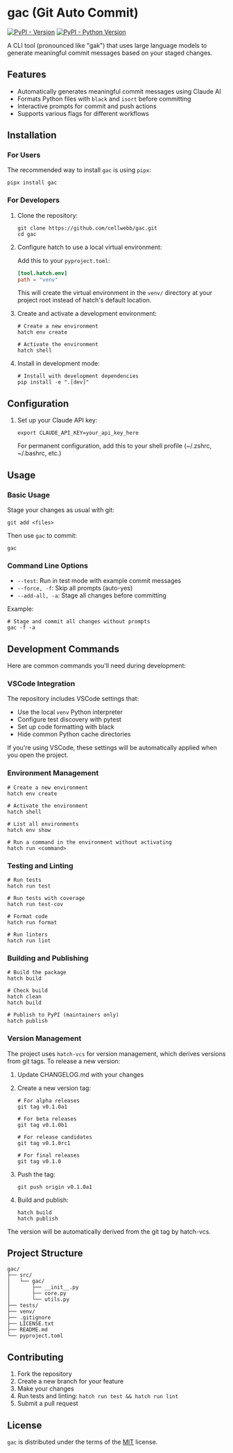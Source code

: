 # gac (Git Auto Commit)

[![PyPI - Version](https://img.shields.io/pypi/v/gac.svg)](https://pypi.org/project/gac)
[![PyPI - Python Version](https://img.shields.io/pypi/pyversions/gac.svg)](https://pypi.org/project/gac)

A CLI tool (pronounced like "gak") that uses large language models to generate meaningful commit messages based on your staged changes.

## Features

- Automatically generates meaningful commit messages using Claude AI
- Formats Python files with `black` and `isort` before committing
- Interactive prompts for commit and push actions
- Supports various flags for different workflows

## Installation

### For Users

The recommended way to install `gac` is using `pipx`:

```console
pipx install gac
```

### For Developers

1. Clone the repository:

   ```console
   git clone https://github.com/cellwebb/gac.git
   cd gac
   ```

2. Configure hatch to use a local virtual environment:

   Add this to your `pyproject.toml`:

   ```toml
   [tool.hatch.env]
   path = "venv"
   ```

   This will create the virtual environment in the `venv/` directory at your project root instead of hatch's default location.

3. Create and activate a development environment:

   ```console
   # Create a new environment
   hatch env create

   # Activate the environment
   hatch shell
   ```

4. Install in development mode:

   ```console
   # Install with development dependencies
   pip install -e ".[dev]"
   ```

## Configuration

1. Set up your Claude API key:

   ```console
   export CLAUDE_API_KEY=your_api_key_here
   ```

   For permanent configuration, add this to your shell profile (~/.zshrc, ~/.bashrc, etc.)

## Usage

### Basic Usage

Stage your changes as usual with git:

```console
git add <files>
```

Then use `gac` to commit:

```console
gac
```

### Command Line Options

- `--test`: Run in test mode with example commit messages
- `--force, -f`: Skip all prompts (auto-yes)
- `--add-all, -a`: Stage all changes before committing

Example:

```console
# Stage and commit all changes without prompts
gac -f -a
```

## Development Commands

Here are common commands you'll need during development:

### VSCode Integration

The repository includes VSCode settings that:

- Use the local `venv` Python interpreter
- Configure test discovery with pytest
- Set up code formatting with black
- Hide common Python cache directories

If you're using VSCode, these settings will be automatically applied when you open the project.

### Environment Management

```console
# Create a new environment
hatch env create

# Activate the environment
hatch shell

# List all environments
hatch env show

# Run a command in the environment without activating
hatch run <command>
```

### Testing and Linting

```console
# Run tests
hatch run test

# Run tests with coverage
hatch run test-cov

# Format code
hatch run format

# Run linters
hatch run lint
```

### Building and Publishing

```console
# Build the package
hatch build

# Check build
hatch clean
hatch build

# Publish to PyPI (maintainers only)
hatch publish
```

### Version Management

The project uses `hatch-vcs` for version management, which derives versions from git tags. To release a new version:

1. Update CHANGELOG.md with your changes
2. Create a new version tag:

   ```console
   # For alpha releases
   git tag v0.1.0a1

   # For beta releases
   git tag v0.1.0b1

   # For release candidates
   git tag v0.1.0rc1

   # For final releases
   git tag v0.1.0
   ```

3. Push the tag:

   ```console
   git push origin v0.1.0a1
   ```

4. Build and publish:
   ```console
   hatch build
   hatch publish
   ```

The version will be automatically derived from the git tag by hatch-vcs.

## Project Structure

```plaintext
gac/
├── src/
│   └── gac/
│       ├── __init__.py
│       ├── core.py
│       └── utils.py
├── tests/
├── venv/
├── .gitignore
├── LICENSE.txt
├── README.md
└── pyproject.toml
```

## Contributing

1. Fork the repository
2. Create a new branch for your feature
3. Make your changes
4. Run tests and linting: `hatch run test && hatch run lint`
5. Submit a pull request

## License

`gac` is distributed under the terms of the [MIT](https://spdx.org/licenses/MIT.html) license.
